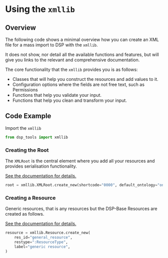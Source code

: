 # Using the `xmllib`

## Overview

The following code shows a minimal overview how you can create an XML file for a mass import to DSP with the `xmllib`.

It does not show, nor detail all the available functions and features, 
but will give you links to the relevant and comprehensive documentation.

The core functionality that the `xmllib` provides you is as follows:

- Classes that will help you construct the resources and add values to it.
- Configuration options where the fields are not free text, such as Permissions
- Functions that help you validate your input.
- Functions that help you clean and transform your input.


## Code Example

Import the `xmllib`

```python
from dsp_tools import xmllib
```

### Creating the Root

The `XMLRoot` is the central element where you add all your resources and provides serialisation functionality.

[See the documentation for details.](xmlroot.md)

```python
root = xmllib.XMLRoot.create_new(shortcode="0000", default_ontology="onto")
```

### Creating a Resource

Generic resources, that is any resources but the DSP-Base Resources are created as follows.

[See the documentation for details.](resource.md)

```python
resource = xmllib.Resource.create_new(
    res_id="general_resource",
    restype=":ResourceType",
    label="generic resource",
)
```